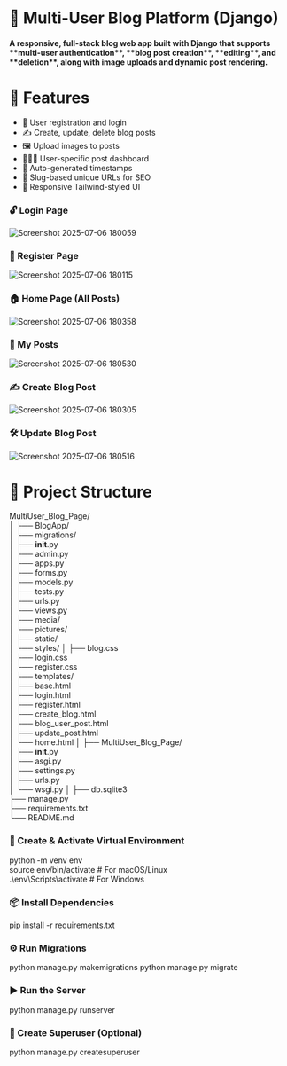 <h1>📝 Multi-User Blog Platform (Django)</h1>

<h4>A responsive, full-stack blog web app built with Django that supports **multi-user authentication**, **blog post creation**, **editing**, and **deletion**, along with image uploads and dynamic post rendering.</h4>

<h1>🚀 Features</h1>

- 🔐 User registration and login
- ✍️ Create, update, delete blog posts
- 🖼️ Upload images to posts
- 🧑‍🤝‍🧑 User-specific post dashboard
- 📅 Auto-generated timestamps
- 📌 Slug-based unique URLs for SEO
- 🎨 Responsive Tailwind-styled UI


<h3>🔓 Login Page</h3>

![Screenshot 2025-07-06 180059](https://github.com/user-attachments/assets/6263d707-e992-4994-b6e2-e43af08257ad) <br>

<h3>🧾 Register Page</h3>

![Screenshot 2025-07-06 180115](https://github.com/user-attachments/assets/e5b6de38-491c-415d-ae44-c4109f7d4a7f)<br>

<h3>🏠 Home Page (All Posts)</h3>

![Screenshot 2025-07-06 180358](https://github.com/user-attachments/assets/a323ed52-d5b6-43c6-9930-e5d1d2f19b8c)<br>

<h3>👤 My Posts</h3>

![Screenshot 2025-07-06 180530](https://github.com/user-attachments/assets/1da6f51b-baf6-4c54-b55f-3854127ca2ef)<br>

<h3>✍️ Create Blog Post</h3>

![Screenshot 2025-07-06 180305](https://github.com/user-attachments/assets/acd9a4ea-d39f-4879-a6a5-b6e37ce49ae1)<br>

<h3>🛠️ Update Blog Post</h3>

![Screenshot 2025-07-06 180516](https://github.com/user-attachments/assets/37c2197a-e233-49f0-b96a-a44b4084ac95)<br>

<h1>📁 Project Structure</h1>

MultiUser_Blog_Page/     
│
├── BlogApp/                     
│   ├── migrations/         
│   ├── __init__.py         
│   ├── admin.py            
│   ├── apps.py          
│   ├── forms.py          
│   ├── models.py     
│   ├── tests.py        
│   ├── urls.py          
│   └── views.py        
│
├── media/                   
│   └── pictures/      
│
├── static/                  
│   └── styles/
│       ├── blog.css       
│       ├── login.css     
│       └── register.css    
│
├── templates/                
│   ├── base.html      
│   ├── login.html    
│   ├── register.html   
│   ├── create_blog.html  
│   ├── blog_user_post.html   
│   ├── update_post.html      
│   └── home.html
│
├── MultiUser_Blog_Page/         
│   ├── __init__.py      
│   ├── asgi.py      
│   ├── settings.py    
│   ├── urls.py  
│   └── wsgi.py
│
├── db.sqlite3   
├── manage.py  
├── requirements.txt  
└── README.md 



<h3>🐍 Create & Activate Virtual Environment</h3>
python -m venv env  <br>
source env/bin/activate  # For macOS/Linux <br>
.\env\Scripts\activate   # For Windows    <br>

<h3>📦 Install Dependencies </h3>
pip install -r requirements.txt

<h3>⚙️ Run Migrations</h3>
python manage.py makemigrations
python manage.py migrate

<h3>▶️ Run the Server</h3>
python manage.py runserver

<h3>👤 Create Superuser (Optional)</h3>
python manage.py createsuperuser


